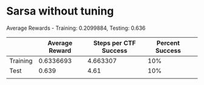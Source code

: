 # Sarsa without tuning
Average Rewards - Training: 0.2099884, Testing: 0.636

|        | Average Reward  | Steps per CTF Success   | Percent Success  |   |
|--------|------------------|---------------|---------------------------|---|
Training |    0.6336693     |   4.663307    |            10%                |   |   |
Test     |     0.639        |   4.61        |            10%                |   |   |
|   |    |   |   |   |
